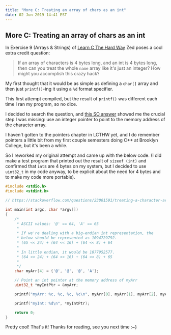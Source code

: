 ```yaml
---
title: "More C: Treating an array of chars as an int"
date: 02 Jun 2019 14:41 EST
---
```


## More C: Treating an array of chars as an int

In Exercise 9 (Arrays & Strings) of [Learn C The Hard Way](https://learncodethehardway.org/c/) Zed poses a cool extra credit question:

> If an array of characters is 4 bytes long, and an int is 4 bytes long, then can you treat the whole `name` array like it's just an integer? How might you accomplish this crazy hack?

My first thought that it would be as simple as defining a `char[]` array and then just `printf()`-ing it using a `%d` format specifier.

This first attempt compiled, but the result of `printf()` was different each time I ran my program, so no dice.

I decided to search the question, and [this SO answer](https://stackoverflow.com/questions/23001591/treating-a-character-array-as-an-integer-learn-c-the-hard-way-extra-credit) showed me the crucial step I was missing: use an integer pointer to point to the memory address of the character array.

I haven't gotten to the pointers chapter in LCTHW yet, and I do remember pointers a little bit from my first couple semesters doing C++ at Brooklyn College, but it's been a while.

So I reworked my original attempt and came up with the below code. (I did make a test program that printed out the result of `sizeof (int)` and confirmed that `int`s are 4 bytes on my system, but I decided to use `uint32_t` in my code anyway, to be explicit about the need for 4 bytes and to make my code more portable).

```c
#include <stdio.h>
#include <stdint.h>

// https://stackoverflow.com/questions/23001591/treating-a-character-array-as-an-integer-learn-c-the-hard-way-extra-credit

int main(int argc, char *argv[])
{
	/*
	 * ASCII values: '@' == 64, 'A' == 65
	 *
	 * If we're dealing with a big-endian int representation, the
	 * below should be represented as 1094729792.
	 * (65 << 24) + (64 << 16) + (64 << 8) + 64
	 *
	 * In little endian, it would be 1077952577.
	 * (64 << 24) + (64 << 16) + (64 << 8) + 65
	 *
	 */
	char myArr[4] = {'@', '@', '@', 'A'};

	// Point an int pointer at the memory address of myArr
	uint32_t *myIntPtr = &myArr;

	printf("myArr: %c, %c, %c, %c\n", myArr[0], myArr[1], myArr[2], myArr[3]);

	printf("myInt: %d\n", *myIntPtr);

	return 0;
}
```

Pretty cool! That's it! Thanks for reading, see you next time :~}
